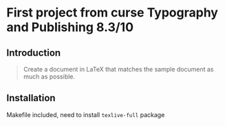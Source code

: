 # First project from curse Typography and Publishing 8.3/10

## Introduction

> Create a document in LaTeX that matches the sample document as much as possible.

## Installation

Makefile included, need to install ```texlive-full``` package
